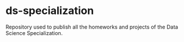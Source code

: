 # ds-specialization
Repository used to publish all the homeworks and projects of the Data Science Specialization.
